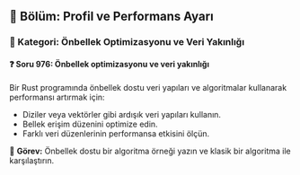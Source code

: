 ## 📘 Bölüm: Profil ve Performans Ayarı  
### 🔹 Kategori: Önbellek Optimizasyonu ve Veri Yakınlığı  
#### ❓ Soru 976: Önbellek optimizasyonu ve veri yakınlığı

Bir Rust programında önbellek dostu veri yapıları ve algoritmalar kullanarak performansı artırmak için:

- Diziler veya vektörler gibi ardışık veri yapıları kullanın.
- Bellek erişim düzenini optimize edin.
- Farklı veri düzenlerinin performansa etkisini ölçün.

🔧 **Görev:** Önbellek dostu bir algoritma örneği yazın ve klasik bir algoritma ile karşılaştırın.
